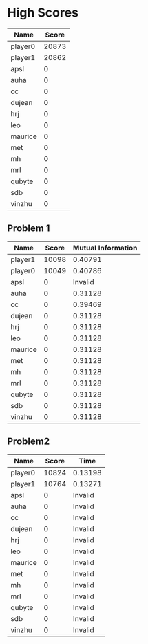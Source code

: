 # High Scores

|  Name | Score |
| -- | -- |
| player0 | 20873 |
| player1 | 20862 |
| apsl | 0 |
| auha | 0 |
| cc | 0 |
| dujean | 0 |
| hrj | 0 |
| leo | 0 |
| maurice | 0 |
| met | 0 |
| mh | 0 |
| mrl | 0 |
| qubyte | 0 |
| sdb | 0 |
| vinzhu | 0 |

## Problem 1
|  Name | Score | Mutual Information |
| -- | -- | -- |
| player1 | 10098 |  0.40791  |
| player0 | 10049 |  0.40786  |
| apsl | 0 |  Invalid  |
| auha | 0 |  0.31128  |
| cc | 0 |  0.39469  |
| dujean | 0 |  0.31128  |
| hrj | 0 |  0.31128  |
| leo | 0 |  0.31128  |
| maurice | 0 |  0.31128  |
| met | 0 |  0.31128  |
| mh | 0 |  0.31128  |
| mrl | 0 |  0.31128  |
| qubyte | 0 |  0.31128  |
| sdb | 0 |  0.31128  |
| vinzhu | 0 |  0.31128  |

## Problem2
|  Name | Score | Time |
| -- | -- | -- |
| player0 | 10824 |  0.13198  |
| player1 | 10764 |  0.13271  |
| apsl | 0 |  Invalid  |
| auha | 0 |  Invalid  |
| cc | 0 |  Invalid  |
| dujean | 0 |  Invalid  |
| hrj | 0 |  Invalid  |
| leo | 0 |  Invalid  |
| maurice | 0 |  Invalid  |
| met | 0 |  Invalid  |
| mh | 0 |  Invalid  |
| mrl | 0 |  Invalid  |
| qubyte | 0 |  Invalid  |
| sdb | 0 |  Invalid  |
| vinzhu | 0 |  Invalid  |

